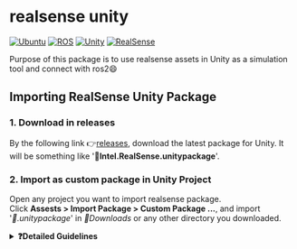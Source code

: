# realsense unity

<div align="left">

  <a href="">![Ubuntu](https://img.shields.io/badge/Ubuntu-22.04-green)</a>
  <a href="">![ROS](https://img.shields.io/badge/ROS-humble-blue)</a>
  <a href="">![Unity](https://img.shields.io/badge/Unity-2022.3.41f1-red)</a>
  <a href="">![RealSense](https://img.shields.io/badge/RealSense-v2.55.1-yellow)</a>

</div>

Purpose of this package is to use realsense assets in Unity as a simulation tool and connect with ros2😄

## Importing RealSense Unity Package
### 1. Download in releases
By the following link :point_right:[releases](https://github.com/IntelRealSense/librealsense/releases), download the latest package for Unity. It will be something like '🧮**Intel.RealSense.unitypackage**'.

### 2. Import as custom package in Unity Project
Open any project you want to import realsense package. <br/>
Click **Assests > Import Package > Custom Package ...**, and import '_🧮.unitypackage_' in _📁Downloads_ or any other directory you downloaded.

<details>
  <summary><b>❓Detailed Guidelines</b></summary>
  <p>With the following link above, scroll down to find the page where <i>Assests</i> are placed.</p>
  <p align="left">
    <img src="https://github.com/user-attachments/assets/25cad9b1-96d0-452b-9a3d-f975cb90b351"/>
  </p>
  
  <p>After downloading .unitypackage, open Unity Project to import downloaded package as <b>custom package</b> like below.</p>
  <p><b><i>'.unitypackage'</i></b> extension is only available for this.</p>
  <p align="left"> 
    <img src="https://github.com/user-attachments/assets/8b277438-a668-4dea-b69e-4d42b0bd74cf"/>
  </p>

  ![image](https://github.com/user-attachments/assets/8aef0fc1-cc7d-4f26-9fa2-ead60f2629fa)
  ![Screenshot from 2024-11-26 13-43-23](https://github.com/user-attachments/assets/7941bcf1-12bf-4937-8958-af163a446695)
  ![Screenshot from 2024-11-26 13-43-57](https://github.com/user-attachments/assets/53a558c7-c426-4445-b682-430ebd93efe1)

</details>
